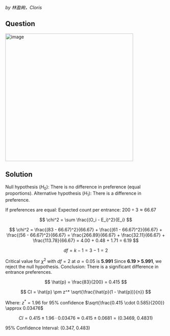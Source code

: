 *by 林盈絢，Cloris*

## Question
<img width="400" alt="image" src="https://github.com/user-attachments/assets/33d8472d-3994-487b-bf6b-1f39e7a932f4" />

## Solution
Null hypothesis ($H_0$): There is no difference in preference (equal proportions).
Alternative hypothesis ($H_1$): There is a difference in preference.

If preferences are equal:
Expected count per entrance: $200 \div 3 \approx 66.67$

$$
\chi^2 = \sum \frac{(O_i - E_i)^2}{E_i}
$$

$$
\chi^2 = \frac{(83 - 66.67)^2}{66.67} + \frac{(61 - 66.67)^2}{66.67} + \frac{(56 - 66.67)^2}{66.67}
= \frac{266.89}{66.67} + \frac{32.11}{66.67} + \frac{113.78}{66.67}
= 4.00 + 0.48 + 1.71 = 6.19
$$

$$
df = k - 1 = 3 - 1 = 2
$$

Critical value for $\chi^2$ with $df = 2$ at $\alpha = 0.05$ is **5.991**
Since **6.19 > 5.991**, we reject the null hypothesis.
Conclusion: There is a significant difference in entrance preferences.


$$
\hat{p} = \frac{83}{200} = 0.415
$$

$$
CI = \hat{p} \pm z^* \sqrt{\frac{\hat{p}(1 - \hat{p})}{n}}
$$

Where:
$z^* = 1.96$ for 95% confidence
$\sqrt{\frac{0.415 \cdot 0.585}{200}} \approx 0.03476$

$$
CI = 0.415 \pm 1.96 \cdot 0.03476 \approx 0.415 \pm 0.0681 = (0.3469,\ 0.4831)
$$

95% Confidence Interval: $(0.347,\ 0.483)$

